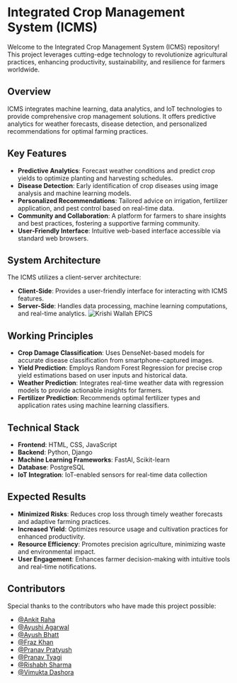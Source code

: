 # Integrated Crop Management System (ICMS)

Welcome to the Integrated Crop Management System (ICMS) repository! This project leverages cutting-edge technology to revolutionize agricultural practices, enhancing productivity, sustainability, and resilience for farmers worldwide.

## Overview

ICMS integrates machine learning, data analytics, and IoT technologies to provide comprehensive crop management solutions. It offers predictive analytics for weather forecasts, disease detection, and personalized recommendations for optimal farming practices.

## Key Features

- **Predictive Analytics**: Forecast weather conditions and predict crop yields to optimize planting and harvesting schedules.
- **Disease Detection**: Early identification of crop diseases using image analysis and machine learning models.
- **Personalized Recommendations**: Tailored advice on irrigation, fertilizer application, and pest control based on real-time data.
- **Community and Collaboration**: A platform for farmers to share insights and best practices, fostering a supportive farming community.
- **User-Friendly Interface**: Intuitive web-based interface accessible via standard web browsers.

## System Architecture

The ICMS utilizes a client-server architecture:
- **Client-Side**: Provides a user-friendly interface for interacting with ICMS features.
- **Server-Side**: Handles data processing, machine learning computations, and real-time analytics.
![Krishi Wallah EPICS](https://github.com/AyushB21/Integrated-Crop-Management-System/assets/117504082/f739c0bb-df6b-4b07-af0b-7b7a3c0babf8)

## Working Principles

- **Crop Damage Classification**: Uses DenseNet-based models for accurate disease classification from smartphone-captured images.
- **Yield Prediction**: Employs Random Forest Regression for precise crop yield estimations based on user inputs and historical data.
- **Weather Prediction**: Integrates real-time weather data with regression models to provide actionable insights for farmers.
- **Fertilizer Prediction**: Recommends optimal fertilizer types and application rates using machine learning classifiers.

## Technical Stack

- **Frontend**: HTML, CSS, JavaScript
- **Backend**: Python, Django
- **Machine Learning Frameworks**: FastAI, Scikit-learn
- **Database**: PostgreSQL
- **IoT Integration**: IoT-enabled sensors for real-time data collection

## Expected Results

- **Minimized Risks**: Reduces crop loss through timely weather forecasts and adaptive farming practices.
- **Increased Yield**: Optimizes resource usage and cultivation practices for enhanced productivity.
- **Resource Efficiency**: Promotes precision agriculture, minimizing waste and environmental impact.
- **User Engagement**: Enhances farmer decision-making with intuitive tools and real-time notifications.

## Contributors

Special thanks to the contributors who have made this project possible:
- [@Ankit Raha](https://github.com/Ankitraha)
- [@Ayushi Agarwal](https://github.com/ayushi0111)
- [@Ayush Bhatt](https://github.com/AyushB21)
- [@Fraz Khan](https://github.com/Contributor1)
- [@Pranav Pratyush](https://github.com/Champ2979)
- [@Pranav Tyagi](https://github.com/PranavTyagi-3)
- [@Rishabh Sharma](https://github.com/rishabh301)
- [@Vimukta Dashora](https://github.com/Vimukta26)
